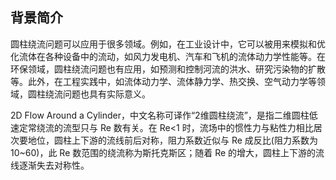 
## 背景简介

圆柱绕流问题可以应用于很多领域。例如，在工业设计中，它可以被用来模拟和优化流体在各种设备中的流动，如风力发电机、汽车和飞机的流体动力学性能等。在环保领域，圆柱绕流问题也有应用，如预测和控制河流的洪水、研究污染物的扩散等。此外，在工程实践中，如流体动力学、流体静力学、热交换、空气动力学等领域，圆柱绕流问题也具有实际意义。

2D Flow Around a Cylinder，中文名称可译作“2维圆柱绕流”，是指二维圆柱低速定常绕流的流型只与 Re 数有关。在 Re<1 时，流场中的惯性力与粘性力相比居次要地位，圆柱上下游的流线前后对称，阻力系数近似与 Re 成反比(阻力系数为 10~60)，此 Re 数范围的绕流称为斯托克斯区；随着 Re 的增大，圆柱上下游的流线逐渐失去对称性。